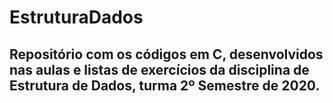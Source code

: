 # EstruturaDados

## Repositório com os códigos em C, desenvolvidos nas aulas e listas de exercícios da disciplina de Estrutura de Dados, turma 2º Semestre de 2020.

